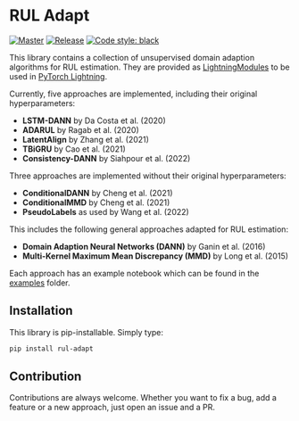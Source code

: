 # RUL Adapt

[![Master](https://github.com/tilman151/rul-adapt/actions/workflows/on_push.yaml/badge.svg)](https://github.com/tilman151/rul-adapt/actions/workflows/on_push.yaml)
[![Release](https://github.com/tilman151/rul-adapt/actions/workflows/on_release.yaml/badge.svg)](https://github.com/tilman151/rul-adapt/actions/workflows/on_release.yaml)
[![Code style: black](https://img.shields.io/badge/code%20style-black-000000.svg)](https://github.com/psf/black)

This library contains a collection of unsupervised domain adaption algorithms for RUL estimation.
They are provided as [LightningModules](https://pytorch-lightning.readthedocs.io/en/stable/api/lightning.pytorch.core.LightningModule.html#lightning.pytorch.core.LightningModule) to be used in [PyTorch Lightning](https://pytorch-lightning.readthedocs.io/en/latest/).

Currently, five approaches are implemented, including their original hyperparameters:

* **LSTM-DANN** by Da Costa et al. (2020)
* **ADARUL** by Ragab et al. (2020)
* **LatentAlign** by Zhang et al. (2021)
* **TBiGRU** by Cao et al. (2021)
* **Consistency-DANN** by Siahpour et al. (2022)

Three approaches are implemented without their original hyperparameters:

* **ConditionalDANN** by Cheng et al. (2021)
* **ConditionalMMD** by Cheng et al. (2021)
* **PseudoLabels** as used by Wang et al. (2022)

This includes the following general approaches adapted for RUL estimation:

* **Domain Adaption Neural Networks (DANN)** by Ganin et al. (2016)
* **Multi-Kernel Maximum Mean Discrepancy (MMD)** by Long et al. (2015)

Each approach has an example notebook which can be found in the [examples](https://github.com/tilman151/rul-adapt/tree/master/examples) folder.

## Installation

This library is pip-installable. Simply type:

```bash
pip install rul-adapt
```

## Contribution

Contributions are always welcome. Whether you want to fix a bug, add a feature or a new approach, just open an issue and a PR.